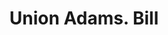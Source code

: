 ---
doi: 10.7916/D8612BGD
date_other: '1867'
date_other_textual: '1867'
form: printed ephemera
genre:
- Invoices
name:
- Union Adams
object_in_context_url: https://biggert.cul.columbia.edu/items/view/ave_biggert_01916
subject_hierarchical_geographic:
- New York, New York, United States
subject_name:
- Union Adams
title: Union Adams. Bill
sort_title: Union Adams. Bill
call_number: ave_biggert_01916
coordinates:
- 40.71277777777778,-74.00583333333333
pid: ave_biggert_01916
identifiers: ave_biggert_01916
thumbnail: https://derivativo-1.library.columbia.edu/iiif/2/ldpd:490690/full/!256,256/0/native.jpg
permalink: "/items/ave_biggert_01916/"
layout: iiif-image-page
---